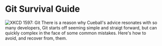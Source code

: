 # Git Survival Guide

<img src="//imgs.xkcd.com/comics/git.png" title="" alt="XKCD 1597: Git"> There is a reason why Cueball's advice resonates with so many developers, Git starts off seeming simple and straigt forward, but can quickly complex in the face of some common mistakes. Here's how to avoid, and recover from, them.
